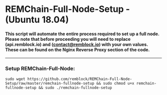 # REMChain-Full-Node-Setup - (Ubuntu 18.04)

#### This script will automate the entire process required to set up a full node. Please note that before proceeding you will need to replace (api.remblock.io) and (contact@remblock.io) with your own values. These can be found on the Nginx Reverse Proxy section of the code.

***

### Setup REMChain-Full-Node:

```
sudo wget https://github.com/remblock/REMChain-Full-Node-Setup/raw/master/remchain-fullnode-setup && sudo chmod u+x remchain-fullnode-setup && sudo ./remchain-fullnode-setup
```
